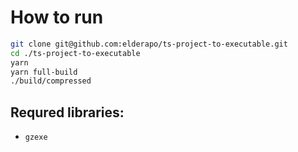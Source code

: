 # How to run

```bash
git clone git@github.com:elderapo/ts-project-to-executable.git
cd ./ts-project-to-executable
yarn
yarn full-build
./build/compressed
```

## Requred libraries:

- `gzexe`
